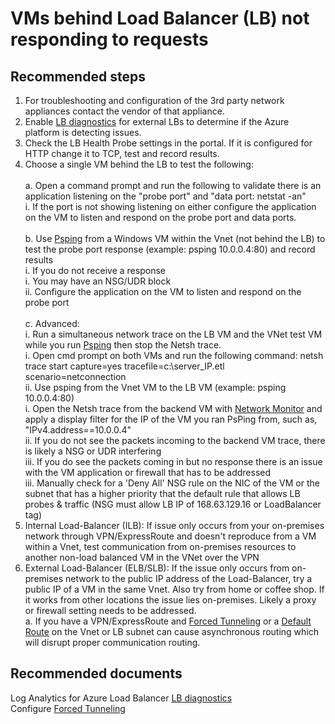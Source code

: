 <properties
	pageTitle="VMs behind Load Balancer (LB) not responding to requests"
	description="VMs behind Load Balancer (LB) not responding to requests"
	service="microsoft.network"
	resource="loadbalancer"
	authors="radwiv"
	displayOrder="1"
	selfHelpType="resource"
	supportTopicIds=""
	resourceTags=""
	productPesIds=""
	cloudEnvironments="public"
/>

# VMs behind Load Balancer (LB) not responding to requests

## **Recommended steps**

1.	For troubleshooting and configuration of the 3rd party network appliances contact the vendor of that appliance.
2.	Enable [LB diagnostics](https://docs.microsoft.com/azure/load-balancer/load-balancer-monitor-log) for external LBs to determine if the Azure platform is detecting issues.
3.	Check the LB Health Probe settings in the portal. If it is configured for HTTP change it to TCP, test and record results.
4.	Choose a single VM behind the LB to test the following:<br><br>
	a.	Open a command prompt and run the following to validate there is an application listening on the "probe port" and "data port: netstat -an"<br>
	i.	If the port is not showing listening on either configure the application on the VM to listen and respond on the probe port and data ports.<br><br>
    b.	Use [Psping](https://technet.microsoft.com/sysinternals/psping.aspx) from a Windows VM within the Vnet (not behind the LB) to test the probe port response (example: psping 10.0.0.4:80) and record results <br>
  	i.	If you do not receive a response <br>
	  i.	You may have an NSG/UDR block <br>
	  ii.	Configure the application on the VM to listen and respond on the probe port<br><br>
    c.	Advanced:<br>
	i.	Run a simultaneous network trace on the LB VM and the VNet test VM while you run [Psping](https://technet.microsoft.com/sysinternals/psping.aspx) then stop the Netsh trace. <br>
	  i.	Open cmd prompt on both VMs and run the following command: netsh trace start capture=yes tracefile=c:\server_IP.etl scenario=netconnection<br>
	  ii.	Use psping from the Vnet VM to the LB VM (example: psping 10.0.0.4:80)<br>
	  	i.	Open the Netsh trace from the backend VM with [Network Monitor](https://www.microsoft.com/download/details.aspx?id=4865) and apply a display filter for the IP of the VM you ran PsPing from, such as, "IPv4.address==10.0.0.4"<br>
                ii.	If you do not see the packets incoming to the backend VM trace, there is likely a NSG or UDR interfering<br>
                iii.	If you do see the packets coming in but no response there is an issue with the VM application or firewall that has to be addressed<br>
            iii.	Manually check for a 'Deny All' NSG rule on the NIC of the VM or the subnet that has a higher priority that the default rule that allows LB probes & traffic (NSG must allow LB IP of 168.63.129.16 or LoadBalancer tag)<br>
5.	Internal Load-Balancer (ILB): If issue only occurs from your on-premises network through VPN/ExpressRoute and doesn't reproduce from a VM within a Vnet, test communication from on-premises resources to another non-load balanced VM in the VNet over the VPN
6.	External Load-Balancer (ELB/SLB): If the issue only occurs from on-premises network to the public IP address of the Load-Balancer, try a public IP of a VM in the same Vnet. Also try from home or coffee shop. If it works from other locations the issue lies on-premises. Likely a proxy or firewall setting needs to be addressed.<br>
    a.	If you have a VPN/ExpressRoute and [Forced Tunneling](https://docs.microsoft.com/azure/vpn-gateway/vpn-gateway-forced-tunneling-rm) or a [Default Route](https://github.com/Azure/azure-content/blob/master/articles/expressroute/expressroute-routing.md) on the Vnet or LB subnet can cause asynchronous routing which will disrupt proper communication routing.

## **Recommended documents**
Log Analytics for Azure Load Balancer [LB diagnostics](https://docs.microsoft.com/azure/load-balancer/load-balancer-monitor-log)<br>
Configure [Forced Tunneling](https://docs.microsoft.com/azure/vpn-gateway/vpn-gateway-forced-tunneling-rm)

